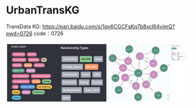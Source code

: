# UrbanTransKG

TransData KG: https://pan.baidu.com/s/1qv6CGCFsKq7b8xcl64vimQ?pwd=0726  code：0726

![](UTKG.png)
